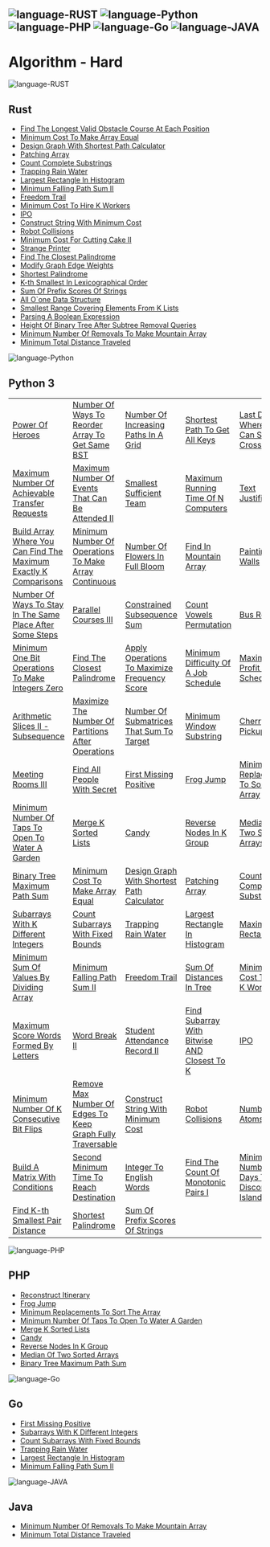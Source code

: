 ![language-RUST](https://img.shields.io/badge/RUST-8d4004?style=for-the-badge&logo=RUST)
![language-Python](https://img.shields.io/badge/Python-ffd43b?style=for-the-badge&logo=PYTHON)
![language-PHP](https://img.shields.io/badge/PHP-acb1f9?style=for-the-badge&logo=PHP)
![language-Go](https://img.shields.io/badge/Go-00add8?style=for-the-badge&logo=GO&logoColor=white)
![language-JAVA](https://img.shields.io/badge/Java-ED8B00?style=for-the-badge&logo=openjdk)
---

# Algorithm - Hard

![language-RUST](https://img.shields.io/badge/RUST-8d4004?style=for-the-badge&logo=RUST)
## Rust

- [Find The Longest Valid Obstacle Course At Each Position](FindTheLongestValidObstacleCourseAtEachPosition.md)
- [Minimum Cost To Make Array Equal](MinimumCostToMakeArrayEqual.md)
- [Design Graph With Shortest Path Calculator](DesignGraphWithShortestPathCalculator.md)
- [Patching Array](PatchingArray.md)
- [Count Complete Substrings](CountCompleteSubstrings.md)
- [Trapping Rain Water](TrappingRainWater.md)
- [Largest Rectangle In Histogram](LargestRectangleInHistogram.md)
- [Minimum Falling Path Sum II](MinimumFallingPathSumII.md)
- [Freedom Trail](FreedomTrail.md)
- [Minimum Cost To Hire K Workers](MinimumCostToHireKWorkers.md)
- [IPO](IPO.md)
- [Construct String With Minimum Cost](ConstructStringWithMinimumCost.md)
- [Robot Collisions](RobotCollisions.md)
- [Minimum Cost For Cutting Cake II](MinimumCostForCuttingCakeII.md)
- [Strange Printer](StrangePrinter.md)
- [Find The Closest Palindrome](FindTheClosestPalindrome.md)
- [Modify Graph Edge Weights](ModifyGraphEdgeWeights.md)
- [Shortest Palindrome](ShortestPalindrome.md)
- [K-th Smallest In Lexicographical Order](KthSmallestInLexicographicalOrder.md)
- [Sum Of Prefix Scores Of Strings](SumOfPrefixScoresOfStrings.md)
- [All O`one Data Structure](AllOOneDataStructure.md)
- [Smallest Range Covering Elements From K Lists](SmallestRangeCoveringElementsFromKLists.md)
- [Parsing A Boolean Expression](ParsingABooleanExpression.md)
- [Height Of Binary Tree After Subtree Removal Queries](HeightOfBinaryTreeAfterSubtreeRemovalQueries.md)
- [Minimum Number Of Removals To Make Mountain Array](MinimumNumberOfRemovalsToMakeMountainArray.md)
- [Minimum Total Distance Traveled](MinimumTotalDistanceTraveled.md)

![language-Python](https://img.shields.io/badge/Python-ffd43b?style=for-the-badge&logo=PYTHON)
## Python 3

||||||
| :- | :- | :- | :- | :- |
|[Power Of Heroes](PowerOfHeroes.md)|[Number Of Ways To Reorder Array To Get Same BST](NumberOfWaysToReorderArrayToGetSameBST.md)|[Number Of Increasing Paths In A Grid](NumberOfIncreasingPathsInAGrid.md)|[Shortest Path To Get All Keys](ShortestPathToGetAllKeys.md)|[Last Day Where You Can Still Cross](LastDayWhereYouCanStillCross.md)|
|[Maximum Number Of Achievable Transfer Requests](MaximumNumberOfAchievableTransferRequests.md)|[Maximum Number Of Events That Can Be Attended II](MaximumNumberOfEventsThatCanBeAttendedII.md)|[Smallest Sufficient Team](SmallestSufficientTeam.md)|[Maximum Running Time Of N Computers](MaximumRunningTimeOfNComputers.md)|[Text Justification](TextJustification.md)|
|[Build Array Where You Can Find The Maximum Exactly K Comparisons](BuildArrayWhereYouCanFindTheMaximumExactlyKComparisons.md)|[Minimum Number Of Operations To Make Array Continuous](MinimumNumberOfOperationsToMakeArrayContinuous.md)|[Number Of Flowers In Full Bloom](NumberOfFlowersInFullBloom.md)|[Find In Mountain Array](FindInMountainArray.md)|[Painting The Walls](PaintingTheWalls.md)|
|[Number Of Ways To Stay In The Same Place After Some Steps](NumberOfWaysToStayInTheSamePlaceAfterSomeSteps.md)|[Parallel Courses III](ParallelCoursesIII.md)|[Constrained Subsequence Sum](ConstrainedSubsequenceSum.md)|[Count Vowels Permutation](CountVowelsPermutation.md)|[Bus Routes](BusRoutes.md)|
|[Minimum One Bit Operations To Make Integers Zero](MinimumOneBitOperationsToMakeIntegersZero.md)|[Find The Closest Palindrome](FindTheClosestPalindrome.md)|[Apply Operations To Maximize Frequency Score](ApplyOperationsToMaximizeFrequencyScore.md)|[Minimum Difficulty Of A Job Schedule](MinimumDifficultyOfAJobSchedule.md)|[Maximum Profit In Job Scheduling](MaximumProfitInJobScheduling.md)|
|[Arithmetic Slices II - Subsequence](ArithmeticSlicesIISubsequence.md)|[Maximize The Number Of Partitions After Operations](MaximizeTheNumberOfPartitionsAfterOperations.md)|[Number Of Submatrices That Sum To Target](NumberOfSubmatricesThatSumToTarget.md)|[Minimum Window Substring](MinimumWindowSubstring.md)|[Cherry Pickup II](CherryPickupII.md)|
|[Meeting Rooms III](MeetingRoomsIII.md)|[Find All People With Secret](FindAllPeopleWithSecret.md)|[First Missing Positive](FirstMissingPositive.md)|[Frog Jump](FrogJump.md)|[Minimum Replacements To Sort The Array](MinimumReplacementsToSortTheArray.md)|
|[Minimum Number Of Taps To Open To Water A Garden](MinimumNumberOfTapsToOpenToWaterAGarden.md)|[Merge K Sorted Lists](MergeKSortedLists.md)|[Candy](Candy.md)|[Reverse Nodes In K Group](ReverseNodesInKGroup.md)|[Median Of Two Sorted Arrays](MedianOfTwoSortedArrays.md)|
|[Binary Tree Maximum Path Sum](BinaryTreeMaximumPathSum.md)|[Minimum Cost To Make Array Equal](MinimumCostToMakeArrayEqual.md)|[Design Graph With Shortest Path Calculator](DesignGraphWithShortestPathCalculator.md)|[Patching Array](PatchingArray.md)|[Count Complete Substrings](CountCompleteSubstrings.md)|
|[Subarrays With K Different Integers](SubarraysWithKDifferentIntegers.md)|[Count Subarrays With Fixed Bounds](CountSubarraysWithFixedBounds.md)|[Trapping Rain Water](TrappingRainWater.md)|[Largest Rectangle In Histogram](LargestRectangleInHistogram.md)|[Maximal Rectangle](MaximalRectangle.md)|
|[Minimum Sum Of Values By Dividing Array](MinimumSumOfValuesByDividingArray.md)|[Minimum Falling Path Sum II](MinimumFallingPathSumII.md)|[Freedom Trail](FreedomTrail.md)|[Sum Of Distances In Tree](SumOfDistancesInTree.md)|[Minimum Cost To Hire K Workers](MinimumCostToHireKWorkers.md)|
|[Maximum Score Words Formed By Letters](MaximumScoreWordsFormedByLetters.md)|[Word Break II](WordBreakII.md)|[Student Attendance Record II](StudentAttendanceRecordII.md)|[Find Subarray With Bitwise AND Closest To K](FindSubarrayWithBitwiseANDClosestToK.md)|[IPO](IPO.md)|
|[Minimum Number Of K Consecutive Bit Flips](MinimumNumberOfKConsecutiveBitFlips.md)|[Remove Max Number Of Edges To Keep Graph Fully Traversable](RemoveMaxNumberOfEdgesToKeepGraphFullyTraversable.md)|[Construct String With Minimum Cost](ConstructStringWithMinimumCost.md)|[Robot Collisions](RobotCollisions.md)|[Number Of Atoms](NumberOfAtoms.md)|
|[Build A Matrix With Conditions](BuildAMatrixWithConditions.md)|[Second Minimum Time To Reach Destination](SecondMinimumTimeToReachDestination.md)|[Integer To English Words](IntegerToEnglishWords.md)|[Find The Count Of Monotonic Pairs I](FindTheCountOfMonotonicPairsI.md)|[Minimum Number Of Days To Disconnect Island](MinimumNumberOfDaysToDisconnectIsland.md)|
|[Find K-th Smallest Pair Distance](FindKthSmallestPairDistance.md)|[Shortest Palindrome](ShortestPalindrome.md)|[Sum Of Prefix Scores Of Strings](SumOfPrefixScoresOfStrings.md)|||

![language-PHP](https://img.shields.io/badge/PHP-acb1f9?style=for-the-badge&logo=PHP)
## PHP

- [Reconstruct Itinerary](ReconstructItinerary.md)
- [Frog Jump](FrogJump.md)
- [Minimum Replacements To Sort The Array](MinimumReplacementsToSortTheArray.md)
- [Minimum Number Of Taps To Open To Water A Garden](MinimumNumberOfTapsToOpenToWaterAGarden.md)
- [Merge K Sorted Lists](MergeKSortedLists.md)
- [Candy](Candy.md)
- [Reverse Nodes In K Group](ReverseNodesInKGroup.md)
- [Median Of Two Sorted Arrays](MedianOfTwoSortedArrays.md)
- [Binary Tree Maximum Path Sum](BinaryTreeMaximumPathSum.md)

![language-Go](https://img.shields.io/badge/Go-00add8?style=for-the-badge&logo=GO&logoColor=white)
## Go

- [First Missing Positive](FirstMissingPositive.md)
- [Subarrays With K Different Integers](SubarraysWithKDifferentIntegers.md)
- [Count Subarrays With Fixed Bounds](CountSubarraysWithFixedBounds.md)
- [Trapping Rain Water](TrappingRainWater.md)
- [Largest Rectangle In Histogram](LargestRectangleInHistogram.md)
- [Minimum Falling Path Sum II](MinimumFallingPathSumII.md)

![language-JAVA](https://img.shields.io/badge/Java-ED8B00?style=for-the-badge&logo=openjdk)
## Java

- [Minimum Number Of Removals To Make Mountain Array](MinimumNumberOfRemovalsToMakeMountainArray.md)
- [Minimum Total Distance Traveled](MinimumTotalDistanceTraveled.md)
